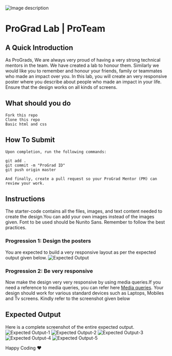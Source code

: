 ![Image description](https://i1.faceprep.in/ProGrad/prograd-logo.png)

# ProGrad Lab | ProTeam

## A Quick Introduction

As ProGrads, We are always very proud of having a very strong technical mentors in the team. We have created a lab to honour them. Similarly we would like you to remember and honour your friends, family or teammates who made an impact over you. In this lab, you will create an very responsive poster where you describe about people who made an impact in your life. Ensure that the design works on all kinds of screens.


## What should you do
```
Fork this repo
Clone this repo
Basic html and css
```

## How To Submit
```
Upon completion, run the following commands:

git add .
git commit -m "ProGrad ID"
git push origin master

And finally, create a pull request so your ProGrad Mentor (PM) can review your work.
```

## Instructions
The starter-code contains all the files, images, and text content needed to create the design.You can add your own images instead of the images given. Font to be used should be Nunito Sans. Remember to follow the best practices.

### Progression 1: Design the posters

You are expected to build a very responsive layout as per the expected output given below.
![Expected Output](https://i1.faceprep.in/ProGrad/ProTeam-1.png)

### Progression 2: Be very responsive 
Now make the design very very responsive by using media queries.If you need a reference to media queries, you can refer here [Media queries](https://css-tricks.com/css-media-queries/). Your design should work for various standard devices such as Laptops, Mobiles and Tv screens. 
Kindly refer to the screenshot given below

## Expected Output
Here is a complete screenshot of the entire expected output.
![Expected Output-1](https://i1.faceprep.in/ProGrad/ProTeam-2.png)
![Expected Output-2](https://i1.faceprep.in/ProGrad/ProTeam-3.png)
![Expected Output-3](https://i1.faceprep.in/ProGrad/ProTeam-4.png)
![Expected Output-4](https://i1.faceprep.in/ProGrad/ProTeam-5.png)
![Expected Output-5](https://i1.faceprep.in/ProGrad/ProTeam-6.png)


Happy Coding ❤️
